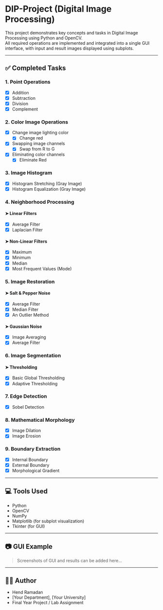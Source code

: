# DIP-Project (Digital Image Processing)

This project demonstrates key concepts and tasks in Digital Image Processing using Python and OpenCV.  
All required operations are implemented and integrated into a single GUI interface, with input and result images displayed using subplots.

---

## ✅ Completed Tasks

### 1. **Point Operations**
- [x] Addition
- [x] Subtraction
- [x] Division
- [x] Complement

### 2. **Color Image Operations**
- [x] Change image lighting color
  - [x] Change red
- [x] Swapping image channels
  - [x] Swap from R to G
- [x] Eliminating color channels
  - [x] Eliminate Red

### 3. **Image Histogram**
- [x] Histogram Stretching (Gray Image)
- [x] Histogram Equalization (Gray Image)

### 4. **Neighborhood Processing**
#### ➤ Linear Filters
- [x] Average Filter
- [x] Laplacian Filter

#### ➤ Non-Linear Filters
- [x] Maximum
- [x] Minimum
- [x] Median
- [x] Most Frequent Values (Mode)

### 5. **Image Restoration**
#### ➤ Salt & Pepper Noise
- [x] Average Filter
- [x] Median Filter
- [x] An Outlier Method

#### ➤ Gaussian Noise
- [x] Image Averaging
- [x] Average Filter

### 6. **Image Segmentation**
#### ➤ Thresholding
- [x] Basic Global Thresholding
- [x] Adaptive Thresholding

### 7. **Edge Detection**
- [x] Sobel Detection

### 8. **Mathematical Morphology**
- [x] Image Dilation
- [x] Image Erosion

### 9. **Boundary Extraction**
- [x] Internal Boundary
- [x] External Boundary
- [x] Morphological Gradient

---

## 💻 Tools Used
- Python
- OpenCV
- NumPy
- Matplotlib (for subplot visualization)
- Tkinter (for GUI)

---

## 📷 GUI Example
> Screenshots of GUI and results can be added here...

---

## 👩‍💻 Author
- Hend Ramadan  
- [Your Department], [Your University]  
- Final Year Project / Lab Assignment

